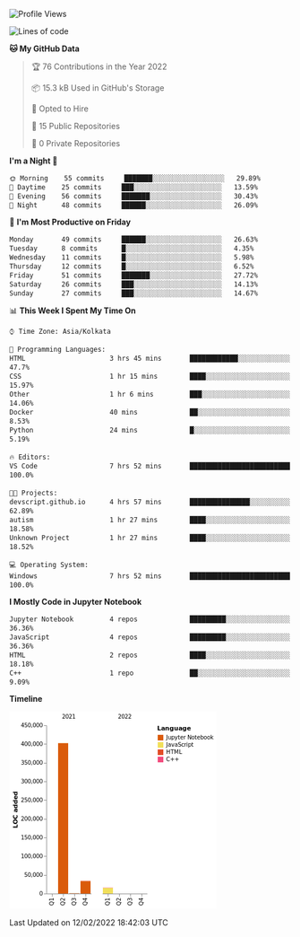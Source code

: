 <!--START_SECTION:waka-->
![Profile Views](http://img.shields.io/badge/Profile%20Views-0-blue)

![Lines of code](https://img.shields.io/badge/From%20Hello%20World%20I%27ve%20Written-453%20Thousand%20lines%20of%20code-blue)

**🐱 My GitHub Data** 

> 🏆 76 Contributions in the Year 2022
 > 
> 📦 15.3 kB Used in GitHub's Storage 
 > 
> 💼 Opted to Hire
 > 
> 📜 15 Public Repositories 
 > 
> 🔑 0 Private Repositories  
 > 
**I'm a Night 🦉** 

```text
🌞 Morning    55 commits     ███████░░░░░░░░░░░░░░░░░░   29.89% 
🌆 Daytime    25 commits     ███░░░░░░░░░░░░░░░░░░░░░░   13.59% 
🌃 Evening    56 commits     ███████░░░░░░░░░░░░░░░░░░   30.43% 
🌙 Night      48 commits     ██████░░░░░░░░░░░░░░░░░░░   26.09%

```
📅 **I'm Most Productive on Friday** 

```text
Monday       49 commits     ██████░░░░░░░░░░░░░░░░░░░   26.63% 
Tuesday      8 commits      █░░░░░░░░░░░░░░░░░░░░░░░░   4.35% 
Wednesday    11 commits     █░░░░░░░░░░░░░░░░░░░░░░░░   5.98% 
Thursday     12 commits     █░░░░░░░░░░░░░░░░░░░░░░░░   6.52% 
Friday       51 commits     ███████░░░░░░░░░░░░░░░░░░   27.72% 
Saturday     26 commits     ███░░░░░░░░░░░░░░░░░░░░░░   14.13% 
Sunday       27 commits     ███░░░░░░░░░░░░░░░░░░░░░░   14.67%

```


📊 **This Week I Spent My Time On** 

```text
⌚︎ Time Zone: Asia/Kolkata

💬 Programming Languages: 
HTML                     3 hrs 45 mins       ████████████░░░░░░░░░░░░░   47.7% 
CSS                      1 hr 15 mins        ████░░░░░░░░░░░░░░░░░░░░░   15.97% 
Other                    1 hr 6 mins         ███░░░░░░░░░░░░░░░░░░░░░░   14.06% 
Docker                   40 mins             ██░░░░░░░░░░░░░░░░░░░░░░░   8.53% 
Python                   24 mins             █░░░░░░░░░░░░░░░░░░░░░░░░   5.19%

🔥 Editors: 
VS Code                  7 hrs 52 mins       █████████████████████████   100.0%

🐱‍💻 Projects: 
devscript.github.io      4 hrs 57 mins       ███████████████░░░░░░░░░░   62.89% 
autism                   1 hr 27 mins        ████░░░░░░░░░░░░░░░░░░░░░   18.58% 
Unknown Project          1 hr 27 mins        ████░░░░░░░░░░░░░░░░░░░░░   18.52%

💻 Operating System: 
Windows                  7 hrs 52 mins       █████████████████████████   100.0%

```

**I Mostly Code in Jupyter Notebook** 

```text
Jupyter Notebook         4 repos             █████████░░░░░░░░░░░░░░░░   36.36% 
JavaScript               4 repos             █████████░░░░░░░░░░░░░░░░   36.36% 
HTML                     2 repos             ████░░░░░░░░░░░░░░░░░░░░░   18.18% 
C++                      1 repo              ██░░░░░░░░░░░░░░░░░░░░░░░   9.09%

```


**Timeline**

![Chart not found](https://raw.githubusercontent.com/ThejaswinS/ThejaswinS/main/charts/bar_graph.png) 


 Last Updated on 12/02/2022 18:42:03 UTC
<!--END_SECTION:waka-->





